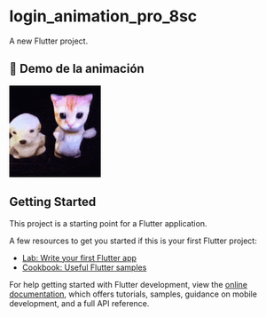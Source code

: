 # login_animation_pro_8sc

A new Flutter project.

## 🚀 Demo de la animación

![Demo de la app](/cat-dog-roblox-dance-el-gato-y-papu-perro-bailando.gif)

## Getting Started

This project is a starting point for a Flutter application.

A few resources to get you started if this is your first Flutter project:

- [Lab: Write your first Flutter app](https://docs.flutter.dev/get-started/codelab)
- [Cookbook: Useful Flutter samples](https://docs.flutter.dev/cookbook)

For help getting started with Flutter development, view the
[online documentation](https://docs.flutter.dev/), which offers tutorials,
samples, guidance on mobile development, and a full API reference.
